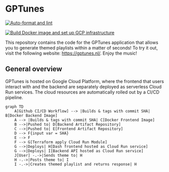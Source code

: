 # GPTunes
[![Auto-format and lint](https://github.com/emieldatalytica/GPTunes/actions/workflows/autoformat_and_lint.yml/badge.svg)](https://github.com/emieldatalytica/GPTunes/actions/workflows/autoformat_and_lint.yml)

[![Build Docker image and set up GCP infrastructure](https://github.com/emieldatalytica/GPTunes/actions/workflows/deploy_docker_image.yml/badge.svg)](https://github.com/emieldatalytica/GPTunes/actions/workflows/deploy_docker_image.yml)

This repository contains the code for the GPTunes application that allows you to generate themed playlists within a matter of seconds! To try it out, visit the following website: https://gptunes.nl/. Enjoy the music!

## General overview
GPTunes is hosted on Google Cloud Platform, where the frontend that users interact with and the backend are separately deployed as serverless Cloud Run services. The cloud resources are automatically rolled out by a CI/CD pipeline.

```mermaid
graph TD
    A[Github CI/CD Workflow] --> |Builds & tags with commit SHA| B[Docker Backend Image]
    A --> |Builds & tags with commit SHA| C[Docker Frontend Image]
    B -->|Pushed to| D[Backend Artifact Repository]
    C -->|Pushed to| E[Frontend Artifact Repository]
    D --> F{input var = SHA}
    E --> F
    F --> G[Terraform apply Cloud Run Module]
    G -->|Deploys| H[Dash frontend hosted as Cloud Run service]
    G -->|Deploys| I[Backend API hosted as Cloud Run service]
    J[User] -.->|Sends theme to| H
    H -.->|Posts theme to| I
    I -.->|Creates themed playlist and returns response| H
```
